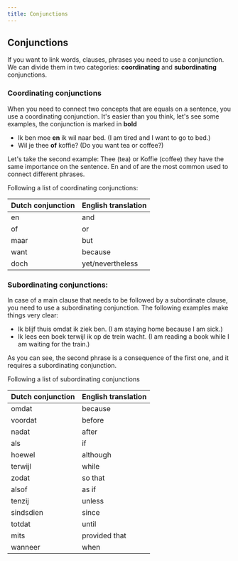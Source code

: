 ```yaml
---
title: Conjunctions
---
```


## Conjunctions

If you want to link words, clauses, phrases you need to use a conjunction. We can divide them in two categories:
**coordinating** and **subordinating** conjunctions.

### Coordinating conjunctions

When you need to connect two concepts that are equals on a sentence, you use a coordinating conjunction.
It's easier than you think, let's see some examples, the conjunction is marked in **bold**

-   Ik ben moe **en** ik wil naar bed. (I am tired and I want to go to bed.)
-   Wil je thee **of** koffie? (Do you want tea or coffee?)

Let's take the second example: Thee (tea) or Koffie (coffee) they have the same importance on the sentence.
En and of are the most common used to connect different phrases.

Following a list of coordinating conjunctions:

| Dutch conjunction | English translation |
| ----------------- | ------------------- |
| en                | and                 |
| of                | or                  |
| maar              | but                 |
| want              | because             |
| doch              | yet/nevertheless    |

### Subordinating conjunctions:

In case of a main clause that needs to be followed by a subordinate clause, you need to use a subordinating conjunction.
The following examples make things very clear:

-   Ik blijf thuis omdat ik ziek ben. (I am staying home because I am sick.)
-   Ik lees een boek terwijl ik op de trein wacht. (I am reading a book while I am waiting for the train.)

As you can see, the second phrase is a consequence of the first one, and it requires a subordinating conjunction.

Following a list of subordinating conjunctions

| Dutch conjunction | English translation |
| ----------------- | ------------------- |
| omdat             | because             |
| voordat           | before              |
| nadat             | after               |
| als               | if                  |
| hoewel            | although            |
| terwijl           | while               |
| zodat             | so that             |
| alsof             | as if               |
| tenzij            | unless              |
| sindsdien         | since               |
| totdat            | until               |
| mits              | provided that       |
| wanneer           | when                |
